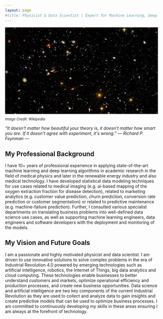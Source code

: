 ```yaml
---
layout: page
#title: Physicist & Data Scientist | Expert for Machine Learning, Deep Learning and Natural Language Processing 
---
```


![universe](images/artificial_intelligence.png)\
<sub>*Image Credit: Wikipedia*

*“It doesn't matter how beautiful your theory is, it doesn't matter how smart you are. If it doesn't agree with experiment, it's wrong.” ― Richard P. Feynman ―*


## My Professional Background
I have 10+ years of professional experience in applying state-of-the-art machine learning and deep learning algorithms in academic research in the field of medical physics and later in the renewable energy industry and also medical technology. I have developed statistical data modeling techniques for use cases related to medical imaging (e.g. ai-based mapping of the oxygen extraction fraction for disease detection), related to marketing analytics (e.g. customer value prediction, churn prediction, conversion rate prediction or customer segmentation) or related to predictive maintenance (e.g. machine-failure prediction). Further, I consulted various specialist departments on translating business problems into well-defined data science use cases, as well as supporting machine learning engineers, data engineers and software developers with the deployment and monitoring of the models.

## My Vision and Future Goals
I am a passionate and highly motivated physicist and data scientist. I am driven to use innovative solutions to solve complex problems in the era of Industrial Revolution 4.0 powered by emerging technologies such as artificial intelligence, robotics, the Internet of Things, big data analytics and cloud computing. These technologies enable businesses to better understand customers and markets, optimize operational efficiency and production processes, and create new business opportunities. Data science and artificial intelligence are two key components of the current Industrial Revolution as they are used to collect and analyze data to gain insights and create predictive models that can be used to optimize business processes. I am committed to continuously developing my skills in these areas ensuring I am always at the forefront of technology.

